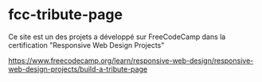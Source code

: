 # fcc-tribute-page

Ce site est un des projets a développé sur FreeCodeCamp dans la certification  "Responsive Web Design Projects"

https://www.freecodecamp.org/learn/responsive-web-design/responsive-web-design-projects/build-a-tribute-page